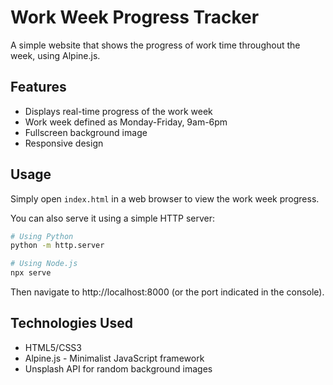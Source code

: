 # Work Week Progress Tracker

A simple website that shows the progress of work time throughout the week, using Alpine.js.

## Features

- Displays real-time progress of the work week
- Work week defined as Monday-Friday, 9am-6pm
- Fullscreen background image
- Responsive design

## Usage

Simply open `index.html` in a web browser to view the work week progress.

You can also serve it using a simple HTTP server:

```bash
# Using Python
python -m http.server

# Using Node.js
npx serve
```

Then navigate to http://localhost:8000 (or the port indicated in the console).

## Technologies Used

- HTML5/CSS3
- Alpine.js - Minimalist JavaScript framework
- Unsplash API for random background images 